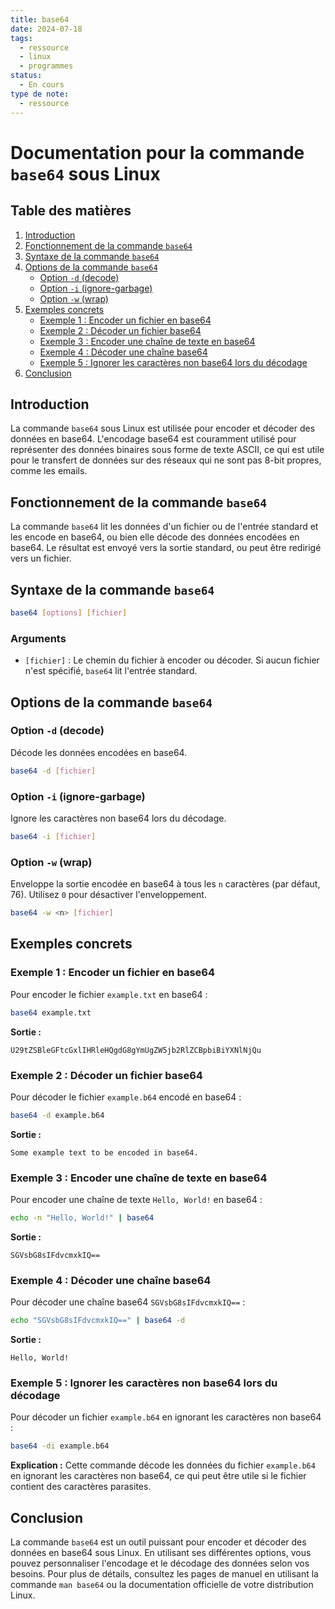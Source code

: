 ```yaml
---
title: base64
date: 2024-07-18
tags:
  - ressource
  - linux
  - programmes
status:
  - En cours
type de note:
  - ressource
---
```


# Documentation pour la commande `base64` sous Linux

## Table des matières
1. [Introduction](#introduction)
2. [Fonctionnement de la commande `base64`](#fonctionnement-de-la-commande-base64)
3. [Syntaxe de la commande `base64`](#syntaxe-de-la-commande-base64)
4. [Options de la commande `base64`](#options-de-la-commande-base64)
    - [Option `-d` (decode)](#option--d-decode)
    - [Option `-i` (ignore-garbage)](#option--i-ignore-garbage)
    - [Option `-w` (wrap)](#option--w-wrap)
5. [Exemples concrets](#exemples-concrets)
    - [Exemple 1 : Encoder un fichier en base64](#exemple-1--encoder-un-fichier-en-base64)
    - [Exemple 2 : Décoder un fichier base64](#exemple-2--décoder-un-fichier-base64)
    - [Exemple 3 : Encoder une chaîne de texte en base64](#exemple-3--encoder-une-chaîne-de-texte-en-base64)
    - [Exemple 4 : Décoder une chaîne base64](#exemple-4--décoder-une-chaîne-base64)
    - [Exemple 5 : Ignorer les caractères non base64 lors du décodage](#exemple-5--ignorer-les-caractères-non-base64-lors-du-décodage)
6. [Conclusion](#conclusion)

## Introduction

La commande `base64` sous Linux est utilisée pour encoder et décoder des données en base64. L'encodage base64 est couramment utilisé pour représenter des données binaires sous forme de texte ASCII, ce qui est utile pour le transfert de données sur des réseaux qui ne sont pas 8-bit propres, comme les emails.

## Fonctionnement de la commande `base64`

La commande `base64` lit les données d'un fichier ou de l'entrée standard et les encode en base64, ou bien elle décode des données encodées en base64. Le résultat est envoyé vers la sortie standard, ou peut être redirigé vers un fichier.

## Syntaxe de la commande `base64`

```bash
base64 [options] [fichier]
```

### Arguments

- `[fichier]` : Le chemin du fichier à encoder ou décoder. Si aucun fichier n'est spécifié, `base64` lit l'entrée standard.

## Options de la commande `base64`

### Option `-d` (decode)

Décode les données encodées en base64.

```bash
base64 -d [fichier]
```

### Option `-i` (ignore-garbage)

Ignore les caractères non base64 lors du décodage.

```bash
base64 -i [fichier]
```

### Option `-w` (wrap)

Enveloppe la sortie encodée en base64 à tous les `n` caractères (par défaut, 76). Utilisez `0` pour désactiver l'enveloppement.

```bash
base64 -w <n> [fichier]
```

## Exemples concrets

### Exemple 1 : Encoder un fichier en base64

Pour encoder le fichier `example.txt` en base64 :

```bash
base64 example.txt
```

**Sortie :**

```
U29tZSBleGFtcGxlIHRleHQgdG8gYmUgZW5jb2RlZCBpbiBiYXNlNjQu
```

### Exemple 2 : Décoder un fichier base64

Pour décoder le fichier `example.b64` encodé en base64 :

```bash
base64 -d example.b64
```

**Sortie :**

```
Some example text to be encoded in base64.
```

### Exemple 3 : Encoder une chaîne de texte en base64

Pour encoder une chaîne de texte `Hello, World!` en base64 :

```bash
echo -n "Hello, World!" | base64
```

**Sortie :**

```
SGVsbG8sIFdvcmxkIQ==
```

### Exemple 4 : Décoder une chaîne base64

Pour décoder une chaîne base64 `SGVsbG8sIFdvcmxkIQ==` :

```bash
echo "SGVsbG8sIFdvcmxkIQ==" | base64 -d
```

**Sortie :**

```
Hello, World!
```

### Exemple 5 : Ignorer les caractères non base64 lors du décodage

Pour décoder un fichier `example.b64` en ignorant les caractères non base64 :

```bash
base64 -di example.b64
```

**Explication :** Cette commande décode les données du fichier `example.b64` en ignorant les caractères non base64, ce qui peut être utile si le fichier contient des caractères parasites.

## Conclusion

La commande `base64` est un outil puissant pour encoder et décoder des données en base64 sous Linux. En utilisant ses différentes options, vous pouvez personnaliser l'encodage et le décodage des données selon vos besoins. Pour plus de détails, consultez les pages de manuel en utilisant la commande `man base64` ou la documentation officielle de votre distribution Linux.